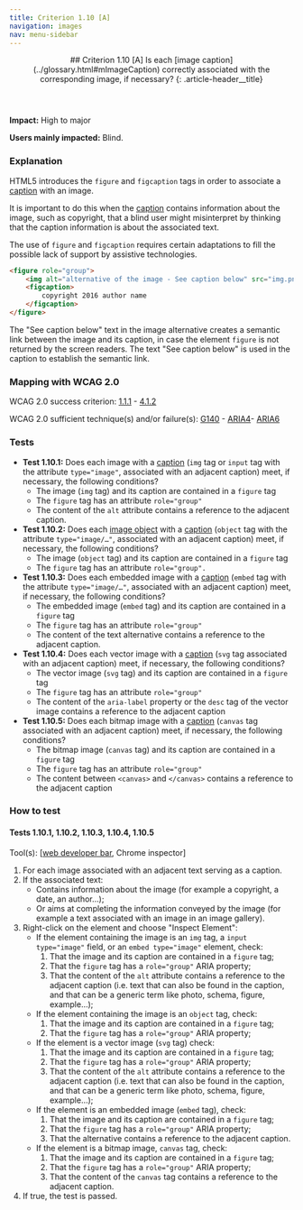 ```yaml
---
title: Criterion 1.10 [A]
navigation: images
nav: menu-sidebar
---
```


<header>
## Criterion 1.10 [A] <span>Is each [image caption](../glossary.html#mImageCaption) correctly associated with the corresponding image, if necessary?</span>
{: .article-header__title}
</header>

**Impact:** High to major

**Users mainly impacted:** Blind.

### Explanation

HTML5 introduces the `figure` and `figcaption` tags in order to associate a [caption](../glossary.html#mImageCaption) with an image.

It is important to do this when the [caption](../glossary.html#mImageCaption) contains information about the image, such as copyright, that a blind user might misinterpret by thinking that the caption information is about the associated text.

The use of `figure` and `figcaption` requires certain adaptations to fill the possible lack of support by assistive technologies.

```html
<figure role="group">
    <img alt="alternative of the image - See caption below" src="img.png"/>
    <figcaption>
        copyright 2016 author name
    </figcaption>
</figure>
```

The "See caption below" text in the image alternative creates a semantic link between the image and its caption, in case the element `figure` is not returned by the screen readers. The text "See caption below" is used in the caption to establish the semantic link.

### Mapping with WCAG 2.0

WCAG 2.0 success criterion: [1.1.1](http://www.w3.org/TR/WCAG20/#text-equiv-all) - [4.1.2](http://www.w3.org/TR/WCAG20/#ensure-compat-rsv)

WCAG 2.0 sufficient technique(s) and/or failure(s): [G140](http://www.w3.org/TR/WCAG-TECHS/G140.html) - [ARIA4](http://www.w3.org/TR/WCAG-TECHS/ARIA4.html)- [ARIA6](http://www.w3.org/TR/WCAG-TECHS/ARIA6.html)

### Tests

*   **Test 1.10.1:** Does each image with a [caption](../glossary.html#mImageCaption) (`img` tag or `input` tag with the attribute `type="image"`, associated with an adjacent caption) meet, if necessary, the following conditions?
    *   The image (`img` tag) and its caption are contained in a `figure` tag
    *   The `figure` tag has an attribute `role="group"`
    *   The content of the `alt` attribute contains a reference to the adjacent caption.
*   **Test 1.10.2:** Does each [image object](../glossary.html#mImgObj) with a [caption](../glossary.html#mImageCaption) (`object` tag with the attribute `type="image/…"`, associated with an adjacent caption) meet, if necessary, the following conditions?
    *   The image (`object` tag) and its caption are contained in a `figure` tag
    *   The `figure` tag has an attribute `role="group".`
*   **Test 1.10.3:** Does each embedded image with a [caption](../glossary.html#mImageCaption) (`embed` tag with the attribute `type="image/…"`, associated with an adjacent caption) meet, if necessary, the following conditions?
    *   The embedded image (`embed` tag) and its caption are contained in a `figure` tag
    *   The `figure` tag has an attribute `role="group"`
    *   The content of the text alternative contains a reference to the adjacent caption.
*   **Test 1.10.4:** Does each vector image with a [caption](../glossary.html#mImageCaption) (`svg` tag associated with an adjacent caption) meet, if necessary, the following conditions?
    *   The vector image (`svg` tag) and its caption are contained in a `figure` tag
    *   The `figure` tag has an attribute `role="group"`
    *   The content of the `aria-label` property or the `desc` tag of the vector image contains a reference to the adjacent caption
*   **Test 1.10.5:** Does each bitmap image with a [caption](../glossary.html#mImageCaption) (`canvas` tag associated with an adjacent caption) meet, if necessary, the following conditions?
    *   The bitmap image (`canvas` tag) and its caption are contained in a `figure` tag
    *   The `figure` tag has an attribute `role="group"`
    *   The content between `<canvas>` and `</canvas>` contains a reference to the adjacent caption

### How to test

#### Tests 1.10.1, 1.10.2, 1.10.3, 1.10.4, 1.10.5

Tool(s): [[web developer bar](../tools.html#web-developer-bar), Chrome inspector]

1.  For each image associated with an adjacent text serving as a caption.
2.  If the associated text:
    *   Contains information about the image (for example a copyright, a date, an author…);
    *   Or aims at completing the information conveyed by the image (for example a text associated with an image in an image gallery).
3.  Right-click on the element and choose "Inspect Element":
    *   If the element containing the image is an `img` tag, a `input type="image"` field, or an `embed type="image"` element, check:
        1.  That the image and its caption are contained in a `figure` tag;
        2.  That the `figure` tag has a `role="group"` ARIA property;
        3.  That the content of the `alt` attribute contains a reference to the adjacent caption (i.e. text that can also be found in the caption, and that can be a generic term like photo, schema, figure, example…);
    *   If the element containing the image is an `object` tag, check:
        1.  That the image and its caption are contained in a `figure` tag;
        2.  That the `figure` tag has a `role="group"` ARIA property;
    *   If the element is a vector image (`svg` tag) check:
        1.  That the image and its caption are contained in a `figure` tag;
        2.  That the `figure` tag has a `role="group"` ARIA property;
        3.  That the content of the `alt` attribute contains a reference to the adjacent caption (i.e. text that can also be found in the caption, and that can be a generic term like photo, schema, figure, example…);
    *   If the element is an embedded image (`embed` tag), check:
        1.  That the image and its caption are contained in a `figure` tag;
        2.  That the `figure` tag has a `role="group"` ARIA property;
        3.  That the alternative contains a reference to the adjacent caption.
    *   If the element is a bitmap image, `canvas` tag, check:
        1.  That the image and its caption are contained in a `figure` tag;
        2.  That the `figure` tag has a `role="group"` ARIA property;
        3.  That the content of the `canvas` tag contains a reference to the adjacent caption.
4.  If true, the test is passed.
